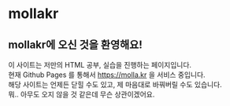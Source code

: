 mollakr
=======
mollakr에 오신 것을 환영해요!
-----------------------------
이 사이트는 저만의 HTML 공부, 실습을 진행하는 페이지입니다.
<br>현재 Github Pages 를 통해서 https://molla.kr 을 서비스 중입니다.
<br>해당 사이트는 언제든 닫힐 수도 있고, 제 마음대로 바꿔버릴 수도 있습니다.
<br>뭐.. 아무도 오지 않을 것 같은데 무슨 상관이겠어요.
